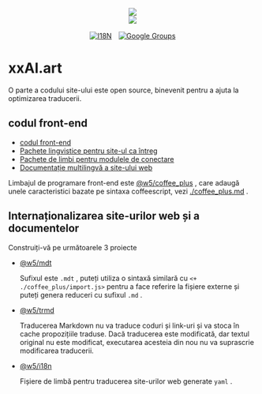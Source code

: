 <p align="center"><a href="https://xxai.art"><img src="https://cdn.jsdelivr.net/gh/xxai-art/doc/logo.svg"/></a><br/><a href="https://xxai.art"><img src="https://cdn.jsdelivr.net/gh/xxai-art/doc/xxai.svg"/></a></p><p align="center"><a href="https://github.com/xxai-art/doc#readme"><img alt="I18N" src="https://cdn.jsdelivr.net/gh/wactax/img/t.svg"/></a>　<a href="https://groups.google.com/u/0/g/xxai-art"><img alt="Google Groups" src="https://cdn.jsdelivr.net/gh/wactax/img/g-groups.svg"/></a></p>

# xxAI.art

O parte a codului site-ului este open source, binevenit pentru a ajuta la optimizarea traducerii.

## codul front-end

* [codul front-end](https://github.com/xxai-art/web)
* [Pachete lingvistice pentru site-ul ca întreg](https://github.com/xxai-art/web/tree/main/i18n)
* [Pachete de limbi pentru modulele de conectare](https://github.com/wacpkg/user/tree/main/ui.i18n)
* [Documentație multilingvă a site-ului web](https://github.com/xxai-doc)

Limbajul de programare front-end este [@w5/coffee_plus](http://npmjs.com/@w5/coffee_plus) , care adaugă unele caracteristici bazate pe sintaxa coffeescript, vezi [./coffee_plus.md](./coffee_plus.md) .

## Internaționalizarea site-urilor web și a documentelor

Construiți-vă pe următoarele 3 proiecte

* [@w5/mdt](https://www.npmjs.com/package/@w5/mdt)

  Sufixul este `.mdt` , puteți utiliza o sintaxă similară cu `<+ ./coffee_plus/import.js>` pentru a face referire la fișiere externe și puteți genera reduceri cu sufixul `.md` .

* [@w5/trmd](https://www.npmjs.com/package/@w5/trmd)

  Traducerea Markdown nu va traduce coduri și link-uri și va stoca în cache propozițiile traduse. Dacă traducerea este modificată, dar textul original nu este modificat, executarea acesteia din nou nu va suprascrie modificarea traducerii.

* [@w5/i18n](https://www.npmjs.com/package/@w5/i18n)

  Fișiere de limbă pentru traducerea site-urilor web generate `yaml` .
